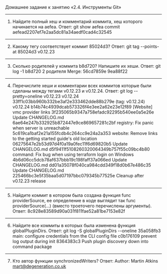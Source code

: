 Домашнее задание к занятию «2.4. Инструменты Git»
________________________________________________________________________________

1. Найдите полный хеш и комментарий коммита, хеш которого начинается на aefea.
Ответ: git show aefea
commit aefead2207ef7e2aa5dc81a34aedf0cad4c32545
--------------------------------------------------------------------------------
2. Какому тегу соответствует коммит 85024d3?
Ответ: git tag --points-at 85024d3
v0.12.23
--------------------------------------------------------------------------------
3. Сколько родителей у коммита b8d720? Напишите их хеши.
Ответ: git log -1 b8d720
2 родителя Merge: 56cd7859e 9ea88f22
--------------------------------------------------------------------------------
4. Перечислите хеши и комментарии всех коммитов которые были сделаны между тегами v0.12.23 и v0.12.24.
Ответ: git log --pretty=oneline v0.12.23 v0.12.24
33ff1c03bb960b332be3af2e333462dde88b279e (tag: v0.12.24) v0.12.24
b14b74c4939dcab573326f4e3ee2a62e23e12f89 [Website] vmc provider links
3f235065b9347a758efadc92295b540ee0a5e26e Update CHANGELOG.md
6ae64e247b332925b872447e9ce869657281c2bf registry: Fix panic when server is unreachable
5c619ca1baf2e21a155fcdb4c264cc9e24a2a353 website: Remove links to the getting started guide's old location
06275647e2b53d97d4f0a19a0fec11f6d69820b5 Update CHANGELOG.md
d5f9411f5108260320064349b757f55c09bc4b80 command: Fix bug when using terraform login on Windows
4b6d06cc5dcb78af637bbb19c198faff37a066ed Update CHANGELOG.md
dd01a35078f040ca984cdd349f18d0b67e486c35 Update CHANGELOG.md
225466bc3e5f35baa5d07197bbc079345b77525e Cleanup after v0.12.23 release
--------------------------------------------------------------------------------
5. Найдите коммит в котором была создана функция func providerSource, 
ее определение в коде выглядит так func providerSource(...) (вместо троеточего перечислены аргументы).
Ответ: 8c928e83589d90a031f811fae52a81be7153e82f
--------------------------------------------------------------------------------
6. Найдите все коммиты в которых была изменена функция globalPluginDirs.
Ответ: git log -S globalPluginDirs --oneline
35a058fb3 main: configure credentials from the CLI config file
c0b176109 prevent log output during init
8364383c3 Push plugin discovery down into command package
--------------------------------------------------------------------------------
7. Кто автор функции synchronizedWriters?
Ответ: Author: Martin Atkins <mart@degeneration.co.uk>

